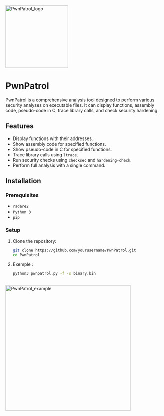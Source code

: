 <img src="https://github.com/Dakhay/PwnPatrol/assets/74660357/83741ab1-ac44-42d4-afba-c23398e957bb" alt="PwnPatrol_logo" width="200"/>

# PwnPatrol

PwnPatrol is a comprehensive analysis tool designed to perform various security analyses on executable files. It can display functions, assembly code, pseudo-code in C, trace library calls, and check security hardening.

## Features

- Display functions with their addresses.
- Show assembly code for specified functions.
- Show pseudo-code in C for specified functions.
- Trace library calls using `ltrace`.
- Run security checks using `checksec` and `hardening-check`.
- Perform full analysis with a single command.

## Installation

### Prerequisites

- `radare2`
- `Python 3`
- `pip`

### Setup

1. Clone the repository:

   ```bash
   git clone https://github.com/yourusername/PwnPatrol.git
   cd PwnPatrol


2. Exemple :

   ```bash
   python3 pwnpatrol.py -f -s binary.bin 



<img src="https://github.com/Dakhay/PwnPatrol/assets/74660357/83741ab1-ac44-42d4-afba-c23398e957bb](https://github.com/Dakhay/PwnPatrol/issues/2#issue-2321008784" alt="PwnPatrol_example" width="400"/>
